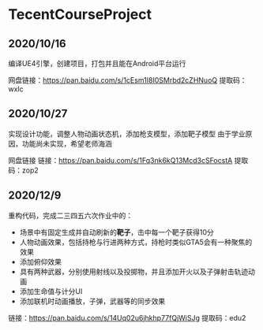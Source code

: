 # TecentCourseProject

## 2020/10/16

编译UE4引擎，创建项目，打包并且能在Android平台运行

网盘链接：https://pan.baidu.com/s/1cEsm1I8I0SMrbd2cZHNuoQ 
提取码：wxlc 

## 2020/10/27
实现设计功能，调整人物动画状态机，添加枪支模型，添加靶子模型
由于学业原因，功能尚未实现，希望老师海涵

网盘链接
链接：https://pan.baidu.com/s/1Fq3nk6kQ13Mcd3cSFocstA 
提取码：zop2 

## 2020/12/9

重构代码，完成二三四五六次作业中的：

- 场景中有固定生成并自动刷新的**靶子**，击中每一个靶子获得10分
- 人物动画效果，包括持枪与行进两种方式，持枪时类似GTA5会有一种聚焦的效果
- 添加俯仰效果
- 具有两种武器，分别使用射线以及投掷物，并且添加开火以及子弹射击轨迹动画
- 添加生命值与计分UI
- 添加联机时动画播放，子弹，武器等的同步效果

链接：https://pan.baidu.com/s/14Uq02u6jhkhp77fQjWiSJg 
提取码：edu2 